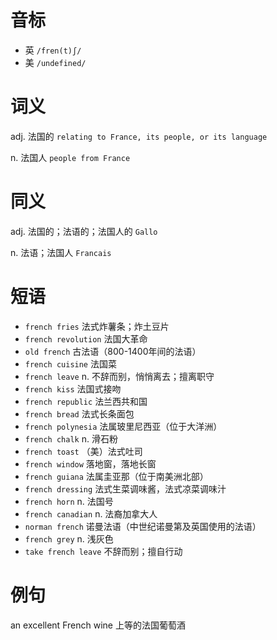 # 音标

- 英 `/fren(t)ʃ/`
- 美 `/undefined/`

# 词义

adj. 法国的
`relating to France, its people, or its language`

n. 法国人
`people from France`

# 同义

adj. 法国的；法语的；法国人的
`Gallo`

n. 法语；法国人
`Francais`

# 短语

- `french fries` 法式炸薯条；炸土豆片
- `french revolution` 法国大革命
- `old french` 古法语（800-1400年间的法语）
- `french cuisine` 法国菜
- `french leave` n. 不辞而别，悄悄离去；擅离职守
- `french kiss` 法国式接吻
- `french republic` 法兰西共和国
- `french bread` 法式长条面包
- `french polynesia` 法属玻里尼西亚（位于大洋洲）
- `french chalk` n. 滑石粉
- `french toast` （美）法式吐司
- `french window` 落地窗，落地长窗
- `french guiana` 法属圭亚那（位于南美洲北部）
- `french dressing` 法式生菜调味酱，法式凉菜调味汁
- `french horn` n. 法国号
- `french canadian` n. 法裔加拿大人
- `norman french` 诺曼法语（中世纪诺曼第及英国使用的法语）
- `french grey` n. 浅灰色
- `take french leave` 不辞而别；擅自行动

# 例句

an excellent French wine
上等的法国葡萄酒


